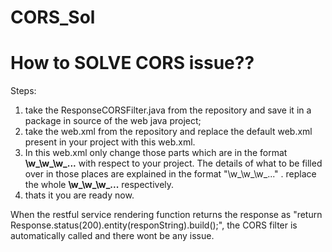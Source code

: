 # CORS_Sol
How to SOLVE CORS issue??
=======================================================================================================================
Steps: 
1. take the ResponseCORSFilter.java from the repository and save it in a package in source of the web java project;
2. take the web.xml from the repository and replace the default web.xml present in your project with this web.xml.
3. In this web.xml only change those parts which are in the format  **\w_\w_\w_...** with respect to your project. The details of what to be filled over in those places are explained in the format "\w_\w_\w_..." . replace the whole  **\w_\w_\w_...** respectively.
4. thats it you are ready now.

When the restful service rendering function returns the response as "return Response.status(200).entity(responString).build();", the CORS filter is automatically called and there wont be any issue.

